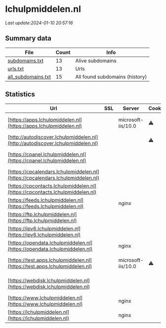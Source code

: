 # lchulpmiddelen.nl
*Last update:2024-01-10 20:57:16*
## Summary data
| File       | Count | Info |
|------------|-------|------|
|[subdomains.txt](/data/lchulpmiddelen/subdomains.txt)|13|Alive subdomains|
|[urls.txt](/data/lchulpmiddelen/urls.txt)|13|Urls|
|[all_subdomains.txt](/data/lchulpmiddelen/all_subdomains.txt)|15|All found subdomains (history)|
## Statistics
| Url | SSL | Server | Cookie | HSTS | CSP | XFO | XXP | RP | Tech |
|------------|-------|------|------|------|------|------|------|------|------|
|[https://apps.lchulpmiddelen.nl](https://apps.lchulpmiddelen.nl)| |microsoft-iis/10.0|:warning: | | | | |:white_check_mark: |Azure IIS:10.0 Micro...|
|[http://autodiscover.lchulpmiddelen.nl](http://autodiscover.lchulpmiddelen.nl)| | |:warning: |:white_check_mark: | | |:white_check_mark: |:white_check_mark: |:white_check_mark: |IIS:10.0 Microsoft A...|
|[https://cpanel.lchulpmiddelen.nl](https://cpanel.lchulpmiddelen.nl)| | | | | | | |:white_check_mark: |HTTP/3 LiteSpeed cPa...|
|[https://cpcalendars.lchulpmiddelen.nl](https://cpcalendars.lchulpmiddelen.nl)| | | | | | | |:white_check_mark: |HTTP/3 LiteSpeed|
|[https://cpcontacts.lchulpmiddelen.nl](https://cpcontacts.lchulpmiddelen.nl)| | | | | | | |:white_check_mark: |HTTP/3 LiteSpeed|
|[https://feeds.lchulpmiddelen.nl](https://feeds.lchulpmiddelen.nl)| |nginx| |:white_check_mark: | | |:white_check_mark: |:white_check_mark: |:white_check_mark: |HSTS Nginx|
|[https://ftp.lchulpmiddelen.nl](https://ftp.lchulpmiddelen.nl)| | | | | | | |:white_check_mark: |HTTP/3 LiteSpeed|
|[https://ipv6.lchulpmiddelen.nl](https://ipv6.lchulpmiddelen.nl)| | | | | | | |:white_check_mark: |HTTP/3 LiteSpeed|
|[https://opendata.lchulpmiddelen.nl](https://opendata.lchulpmiddelen.nl)| |nginx| |:white_check_mark: | | |:white_check_mark: |:white_check_mark: |:white_check_mark: |HSTS Nginx|
|[https://test.apps.lchulpmiddelen.nl](https://test.apps.lchulpmiddelen.nl)| |microsoft-iis/10.0|:warning: | | | | |:white_check_mark: |Azure IIS:10.0 Micro...|
|[https://webdisk.lchulpmiddelen.nl](https://webdisk.lchulpmiddelen.nl)| | | | | | | |:white_check_mark: |Basic HTTP/3 LiteSpe...|
|[https://www.lchulpmiddelen.nl](https://www.lchulpmiddelen.nl)| |nginx| |:white_check_mark: | |:warning: |:white_check_mark: |:white_check_mark: |:white_check_mark: |Bloomreach HSTS Ngin...|
|[https://lchulpmiddelen.nl](https://lchulpmiddelen.nl)| |nginx| |:white_check_mark: | |:warning: |:white_check_mark: |:white_check_mark: |:white_check_mark: |HSTS Nginx|